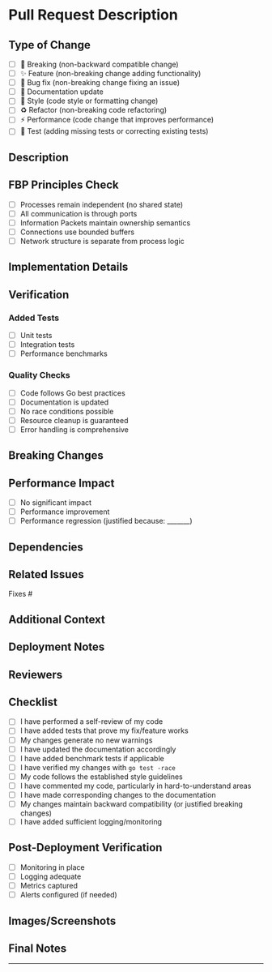 # Pull Request Description

## Type of Change
<!-- Please check the one that applies to this PR using "[x]". -->
- [ ] 🔨 Breaking (non-backward compatible change)
- [ ] ✨ Feature (non-breaking change adding functionality)
- [ ] 🐛 Bug fix (non-breaking change fixing an issue)
- [ ] 📝 Documentation update
- [ ] 🎨 Style (code style or formatting change)
- [ ] ♻️ Refactor (non-breaking code refactoring)
- [ ] ⚡ Performance (code change that improves performance)
- [ ] 🧪 Test (adding missing tests or correcting existing tests)

## Description
<!-- Please include a summary of the change. Please also include relevant motivation and context. -->

## FBP Principles Check
<!-- Please verify your changes adhere to FBP principles. -->
- [ ] Processes remain independent (no shared state)
- [ ] All communication is through ports
- [ ] Information Packets maintain ownership semantics
- [ ] Connections use bounded buffers
- [ ] Network structure is separate from process logic

## Implementation Details
<!-- Please describe the key implementation details. -->

## Verification
<!-- Please describe the tests that you ran to verify your changes. -->

### Added Tests
- [ ] Unit tests
- [ ] Integration tests
- [ ] Performance benchmarks

### Quality Checks
- [ ] Code follows Go best practices
- [ ] Documentation is updated
- [ ] No race conditions possible
- [ ] Resource cleanup is guaranteed
- [ ] Error handling is comprehensive

## Breaking Changes
<!-- Please list any breaking changes and migration path if applicable. -->

## Performance Impact
<!-- Please describe any performance impact and include benchmarks if relevant. -->
- [ ] No significant impact
- [ ] Performance improvement
- [ ] Performance regression (justified because: _______)

## Dependencies
<!-- List any new dependencies or changes to existing ones. -->

## Related Issues
<!-- Please link to the issue(s) this PR addresses. -->
Fixes #

## Additional Context
<!-- Add any other context about the PR here. -->

## Deployment Notes
<!-- Note any deployment considerations, migrations, or special steps needed. -->

## Reviewers
<!-- @mention specific people who should review this. -->

## Checklist
<!-- Please check all that apply. -->
- [ ] I have performed a self-review of my code
- [ ] I have added tests that prove my fix/feature works
- [ ] My changes generate no new warnings
- [ ] I have updated the documentation accordingly
- [ ] I have added benchmark tests if applicable
- [ ] I have verified my changes with `go test -race`
- [ ] My code follows the established style guidelines
- [ ] I have commented my code, particularly in hard-to-understand areas
- [ ] I have made corresponding changes to the documentation
- [ ] My changes maintain backward compatibility (or justified breaking changes)
- [ ] I have added sufficient logging/monitoring

## Post-Deployment Verification
<!-- How will you verify the changes in production? -->
- [ ] Monitoring in place
- [ ] Logging adequate
- [ ] Metrics captured
- [ ] Alerts configured (if needed)

## Images/Screenshots
<!-- If applicable, add screenshots to help explain your changes. -->

## Final Notes
<!-- Any additional information that reviewers should know. -->

---
<!-- 
Tips for a good PR:
1. Keep changes focused and atomic
2. Verify FBP principles are maintained
3. Include comprehensive tests
4. Document thoroughly
5. Consider performance implications
-->